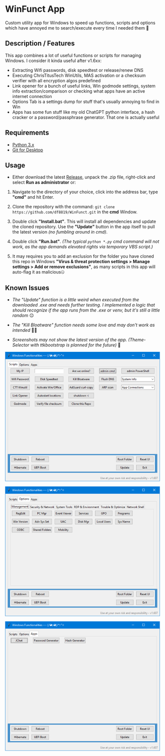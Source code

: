 # WinFunct App

Custom utility app for Windows to speed up functions, scripts and options which have annoyed me to search/execute every time I needed them 👀

## Description / Features

This app combines a lot of useful functions or scripts for managing Windows. I consider it kinda useful after v1.6xx:

- Extracting Wifi passwords, disk speedtest or release/renew DNS
- Executing ChrisTitusTech WinUtils, MAS activation or a checksum verifier with all encryption algos predefined
- Link opener for a bunch of useful links, Win godmode settings, system info extraction/comparison or checking what apps have an active internet connection
- Options Tab is a settings dump for stuff that's usually annoying to find in Win
- Apps has some fun stuff like my old ChatGPT python interface, a hash cracker or a password/passphrase generator. That one is actually useful


## Requirements

- [Python 3.x](https://www.python.org/downloads/)
- [Git for Desktop](https://git-scm.com/downloads/)

## Usage

- Either download the latest [Release](https://github.com/df8819/WinFunct/releases), unpack the .zip file, right-click and select **Run as administrator** or:

1. Navigate to the directory of your choice, click into the address bar, type **"cmd"** and hit Enter.

2. Clone the repository with the command: `git clone https://github.com/df8819/WinFunct.git` in the **cmd** Window.

3. Double click **"Install.bat"**. This will install all dependencies and update the cloned repository. Use the **"Update"** button in the app itself to pull the latest version _(no fumbling around in cmd)_.

4. Double click **"Run.bat"**. _(The typical ```python *.py``` cmd command will not work, as the app demands elevated rights via temporary VBS script.)_

5. It may requires you to add an exclusion for the folder you have cloned this repo in Windows **"Virus & threat protection settings > Manage settings > Add or remove exclusions"**, as many scripts in this app will auto-flag it as malicious🤐

## Known Issues

- _The "Update" function is a little weird when executed from the downloaded .exe and needs further testing. I implemented a logic that should recognize if the app runs from the .exe or venv, but it's still a little random_ 😐

- _The "Kill Bloatware" function needs some love and may don't work as intended_ 🤷‍♂️

- _Screenshots may not show the latest version of the app. (Theme-Selector with ttkbootstrap is planned for the future)_ 👀

![Image](1701505001.png)

![Image](1701505091.png)

![Image](1709048179.png)